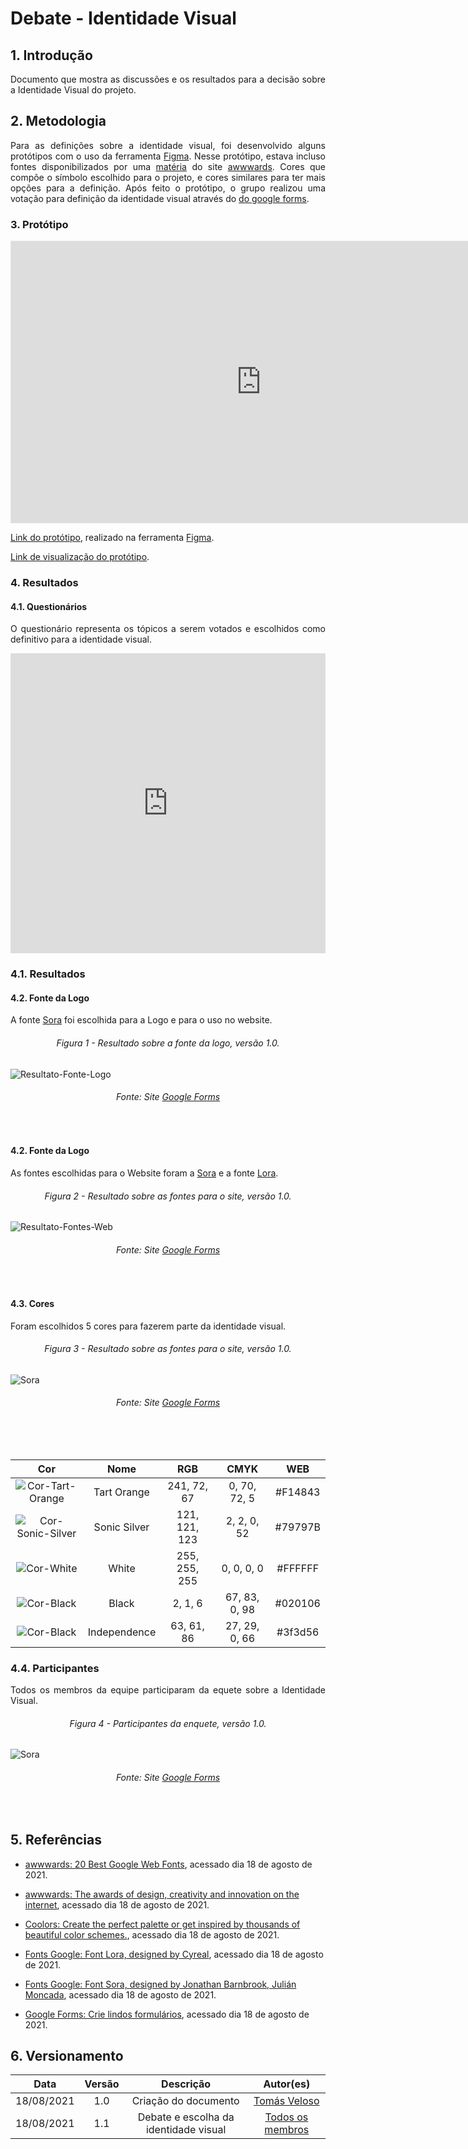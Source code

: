 # Debate - Identidade Visual

## 1. Introdução 

<p align = "justify">Documento que mostra as discussões e os resultados para a decisão sobre a Identidade Visual do projeto.</p> 

## 2. Metodologia 

<p align = "justify"> Para as definições sobre a identidade visual, foi desenvolvido alguns protótipos com o uso da ferramenta <a href="https://www.figma.com/" target="_blank">Figma</a>. Nesse protótipo, estava incluso fontes disponibilizados por uma <a href="https://www.awwwards.com/20-best-web-fonts-from-google-web-fonts-and-font-face.html" target="_blank">matéria</a> do site <a href="https://www.awwwards.com/" target="_blank">awwwards</a>. Cores que compõe o símbolo escolhido para o projeto, e cores similares para ter mais opções para a definição. Após feito o protótipo, o grupo realizou uma votação para definição da identidade visual através do <a href="https://www.google.com/intl/pt-BR/forms/about/" target="_blank">do google forms</a>.</p> 
 
### 3. Protótipo

<iframe style="border: 1px solid rgba(0, 0, 0, 0.1);" width="800" height="450" src="https://www.figma.com/embed?embed_host=share&url=https%3A%2F%2Fwww.figma.com%2Fproto%2FDKWzd4WjiCNoDUUINY1U4v%2FUntitled%3Fnode-id%3D6%253A6%26scaling%3Dscale-down-width%26page-id%3D0%253A1" allowfullscreen></iframe>

<p align = "justify"> <a href="https://www.figma.com/file/DKWzd4WjiCNoDUUINY1U4v/Identidade-Visual-Cardeal?node-id=0%3A1" target="_blank">Link do protótipo</a>, realizado na ferramenta <a href="https://www.figma.com/" target="_blank">Figma</a>.</p>
<p align = "justify"> <a href="https://www.figma.com/proto/DKWzd4WjiCNoDUUINY1U4v/Identidade-Visual-Cardeal?node-id=6%3A6&scaling=min-zoom&page-id=0%3A1" target="_blank">Link de visualização do protótipo</a>.</p>

 
### 4. Resultados

#### 4.1. Questionários

<p align = "justify">O questionário representa os tópicos a serem votados e escolhidos como definitivo para a identidade visual.</p> 

<iframe width="100%" height= "480px" src= "https://docs.google.com/forms/d/e/1FAIpQLSeHq0jPEeEwh4WcMH-Q0Wf7S2QTpO4WtxsHS_WPj0_hh6DWWw/viewform" frameborder= "0" marginwidth= "0" marginheight= "0" style= "border: none; max-height:100vh" allowfullscreen webkitallowfullscreen mozallowfullscreen msallowfullscreen> </iframe></br>

### 4.1. Resultados

#### 4.2. Fonte da Logo

<p align = "justify">A fonte <a href="https://fonts.google.com/specimen/Sora?query=sora" target="_blank">Sora</a> foi escolhida para a Logo e para o uso no website.</p> 

<h6 align = "center">Figura 1 - Resultado sobre a fonte da logo, versão 1.0.</h6>

![Resultato-Fonte-Logo](../desenhoSoftwareBase/img/IdentidadeVisual/fonte1.png)

<h6 align = "center">Fonte: Site <a href="https://www.google.com/intl/pt-BR/forms/about/" target="_blank">Google Forms</a></h6></br>


#### 4.2. Fonte da Logo

<p align = "justify">As fontes escolhidas para o Website foram a  <a href="https://fonts.google.com/specimen/Sora?query=sora" target="_blank">Sora</a> e a fonte <a href="https://fonts.google.com/specimen/Lora?query=Cyreal" target="_blank">Lora</a>.</p> 

<h6 align = "center">Figura 2 - Resultado sobre as fontes para o site, versão 1.0.</h6>

![Resultato-Fontes-Web](../desenhoSoftwareBase/img/IdentidadeVisual/fonteSite.png)

<h6 align = "center">Fonte: Site <a href="https://www.google.com/intl/pt-BR/forms/about/" target="_blank">Google Forms</a></h6></br>

#### 4.3. Cores

<p align = "justify"> Foram escolhidos 5 cores para fazerem parte da identidade visual.</p>

<h6 align = "center">Figura 3 - Resultado sobre as fontes para o site, versão 1.0.</h6>

![Sora](../desenhoSoftwareBase/img/IdentidadeVisual/resultadoCor.png)

<h6 align = "center">Fonte: Site <a href="https://www.google.com/intl/pt-BR/forms/about/" target="_blank">Google Forms</a></h6></br></br>



| **Cor** | **Nome** | **RGB** | **CMYK** | **WEB** | 
| :---: | :---: | :---: | :---: | :---: | 
| ![Cor-Tart-Orange](../desenhoSoftwareBase/img/IdentidadeVisual/red.png) | Tart Orange | 241, 72, 67 | 0, 70, 72, 5 | #F14843 |
| ![Cor-Sonic-Silver](../desenhoSoftwareBase/img/IdentidadeVisual/grey.png) | Sonic Silver | 121, 121, 123 | 2, 2, 0, 52 | #79797B |
| ![Cor-White](../desenhoSoftwareBase/img/IdentidadeVisual/white.png) | White | 255, 255, 255 | 0, 0, 0, 0  | #FFFFFF |
| ![Cor-Black](../desenhoSoftwareBase/img/IdentidadeVisual/black.png) | Black | 2, 1, 6 | 67, 83, 0, 98 | #020106 |
| ![Cor-Black](../desenhoSoftwareBase/img/IdentidadeVisual/purple.png)  | Independence | 63, 61, 86 | 27, 29, 0, 66 | #3f3d56 |

### 4.4. Participantes

<p align = "justify"> Todos os membros da equipe participaram da equete sobre a Identidade Visual.</p>

<h6 align = "center">Figura 4 - Participantes da enquete, versão 1.0.</h6>

![Sora](../desenhoSoftwareBase/img/IdentidadeVisual/resultadoCor.png)

<h6 align = "center">Fonte: Site <a href="https://www.google.com/intl/pt-BR/forms/about/" target="_blank">Google Forms</a></h6><br/>

## 5. Referências


* [awwwards: 20 Best Google Web Fonts](hhttps://www.awwwards.com/20-best-web-fonts-from-google-web-fonts-and-font-face.html), acessado dia 18 de agosto de 2021. 

* [awwwards: The awards of design, creativity and innovation on the internet](https://www.awwwards.com/), acessado dia 18 de agosto de 2021. 

* [Coolors: Create the perfect palette or get inspired by thousands of beautiful color schemes.](https://coolors.co/), acessado dia 18 de agosto de 2021.

* [Fonts Google: Font Lora, designed by Cyreal](https://fonts.google.com/specimen/Lora?query=lora#standard-styles), acessado dia 18 de agosto de 2021.

* [Fonts Google: Font Sora, designed by Jonathan Barnbrook, Julián Moncada](https://fonts.google.com/specimen/Sora?query=sora), acessado dia 18 de agosto de 2021.


* [Google Forms: Crie lindos formulários](https://fonts.google.com/specimen/Sora?query=sora), acessado dia 18 de agosto de 2021.

## 6. Versionamento 

| Data | Versão | Descrição | Autor(es) | 
| :----: | :----: | :----: | :----: | 
| 18/08/2021 | 1.0 | Criação do documento | [Tomás Veloso](https://github.com/tomasvelos0) | 
| 18/08/2021 | 1.1    | Debate e escolha da identidade visual       | [Todos os membros](https://unbarqdsw2021-1.github.io/2021.1_G04_Cardeal/)  |